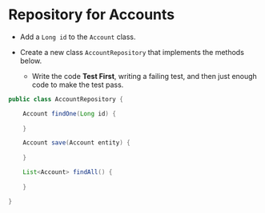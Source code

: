 # Repository for Accounts

* Add a `Long id` to the `Account` class.

* Create a new class `AccountRepository` that implements the methods below.

  * Write the code **Test First**, writing a failing test, and then just enough code to make the test pass. 

```java
public class AccountRepository {

    Account findOne(Long id) {
      
    }

    Account save(Account entity) {
      
    }

    List<Account> findAll() {
      
    }

}
```
